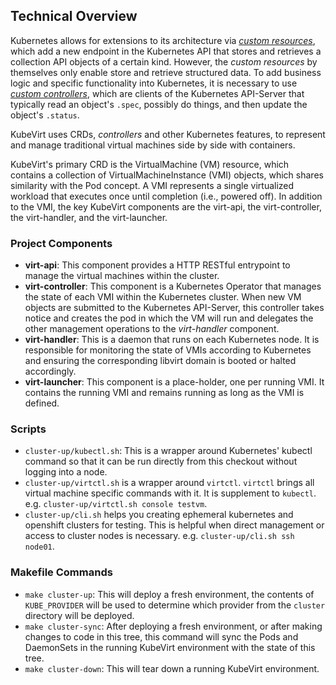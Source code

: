## Technical Overview

Kubernetes allows for extensions to its architecture via
[*custom resources*]( https://Kubernetes.io/docs/concepts/extend-Kubernetes/api-extension/custom-resources/),
which add a new endpoint in the Kubernetes API that stores and retrieves a
collection API objects of a certain kind. However, the *custom resources*
by themselves only enable store and retrieve structured data. To add
business logic and specific functionality into Kubernetes, it is necessary
to use
[*custom controllers*]( https://Kubernetes.io/docs/concepts/extend-Kubernetes/),
which are clients of the Kubernetes API-Server that typically read an
object's `.spec`, possibly do things, and then update the object's
`.status`.

KubeVirt uses CRDs, *controllers* and other Kubernetes features, to
represent and manage traditional virtual machines side by side with
containers.

KubeVirt's primary CRD is the VirtualMachine (VM) resource, which contains
a collection of VirtualMachineInstance (VMI) objects, which shares
similarity with the Pod concept. A VMI represents a single virtualized
workload that executes once until completion (i.e., powered off). In
addition to the VMI, the key KubeVirt components are the virt-api, the
virt-controller, the virt-handler, and the virt-launcher.

### Project Components

 * **virt-api**: This component provides a HTTP RESTful entrypoint to manage
   the virtual machines within the cluster.
 * **virt-controller**: This component is a Kubernetes Operator that
 manages the state of each VMI within the Kubernetes cluster. When new VM
 objects are submitted to the Kubernetes API-Server, this controller takes
 notice and creates the pod in which the VM will run and delegates the
 other management operations to the *virt-handler* component.
 * **virt-handler**: This is a daemon that runs on each Kubernetes node. It is
   responsible for monitoring the state of VMIs according to Kubernetes and
   ensuring the corresponding libvirt domain is booted or halted accordingly.
 * **virt-launcher**: This component is a place-holder, one per running VMI. It
   contains the running VMI and remains running as long as the VMI is defined.

### Scripts

 * `cluster-up/kubectl.sh`: This is a wrapper around Kubernetes' kubectl command so
   that it can be run directly from this checkout without logging into a node.
 * `cluster-up/virtctl.sh` is a wrapper around `virtctl`. `virtctl` brings all
   virtual machine specific commands with it. It is supplement to `kubectl`.
   e.g. `cluster-up/virtctl.sh console testvm`.
 * `cluster-up/cli.sh` helps you creating ephemeral kubernetes and openshift
   clusters for testing. This is helpful when direct management or access to
   cluster nodes is necessary. e.g. `cluster-up/cli.sh ssh node01`.

### Makefile Commands

 * `make cluster-up`: This will deploy a fresh environment, the contents of
   `KUBE_PROVIDER` will be used to determine which provider from the `cluster`
   directory will be deployed.
 * `make cluster-sync`: After deploying a fresh environment, or after making
   changes to code in this tree, this command will sync the Pods and DaemonSets
   in the running KubeVirt environment with the state of this tree.
 * `make cluster-down`: This will tear down a running KubeVirt environment.
